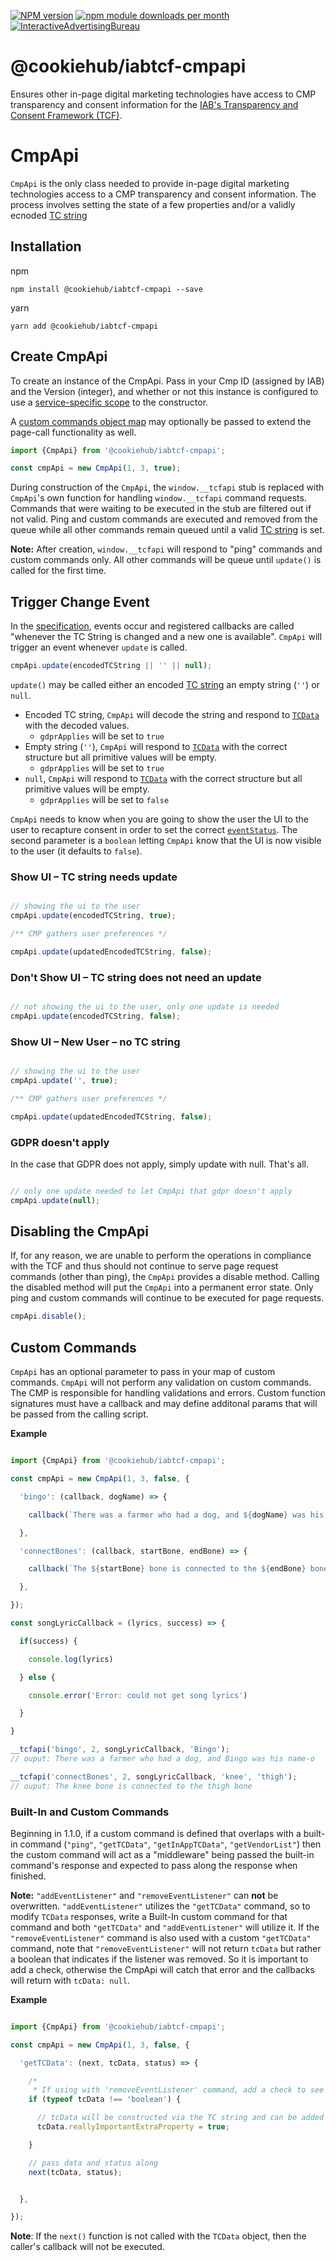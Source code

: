 [![NPM version](https://img.shields.io/npm/v/@cookiehub/iabtcf-cmpapi.svg?style=flat-square)](https://www.npmjs.com/package/@cookiehub/iabtcf-cmpapi)
[![npm module downloads per month](http://img.shields.io/npm/dm/@cookiehub/iabtcf-cmpapi.svg?style=flat)](https://www.npmjs.org/package/@cookiehub/iabtcf-cmpapi)
[![InteractiveAdvertisingBureau](https://circleci.com/gh/InteractiveAdvertisingBureau/iabtcf-es.svg?style=shield)](https://circleci.com/gh/InteractiveAdvertisingBureau/iabtcf-es)


# @cookiehub/iabtcf-cmpapi

Ensures other in-page digital marketing technologies have access to CMP transparency and consent information for the [IAB's Transparency and Consent Framework (TCF)](https://github.com/InteractiveAdvertisingBureau/GDPR-Transparency-and-Consent-Framework).

# CmpApi

`CmpApi` is the only class needed to provide in-page digital marketing technologies access to a CMP transparency and consent information.
The process involves setting the state of a few properties and/or a validly ecnoded [TC string](https://github.com/InteractiveAdvertisingBureau/GDPR-Transparency-and-Consent-Framework/blob/master/TCFv2/IAB%20Tech%20Lab%20-%20Consent%20string%20and%20vendor%20list%20formats%20v2.md#about-the-transparency--consent-string-tc-string)

## Installation

npm
```
npm install @cookiehub/iabtcf-cmpapi --save
```

yarn
```
yarn add @cookiehub/iabtcf-cmpapi
```



## Create CmpApi

To create an instance of the CmpApi. Pass in your Cmp ID (assigned by IAB) and the Version (integer), and whether or not this instance is configured to use a [service-specific scope](https://github.com/InteractiveAdvertisingBureau/GDPR-Transparency-and-Consent-Framework/blob/master/TCFv2/IAB%20Tech%20Lab%20-%20Consent%20string%20and%20vendor%20list%20formats%20v2.md#what-are-the-different-scopes-for-a-tc-string) to the constructor.

A [custom commands object map](#custom-commands) may optionally be passed to extend the page-call functionality as well.

````javascript
import {CmpApi} from '@cookiehub/iabtcf-cmpapi';

const cmpApi = new CmpApi(1, 3, true);
````

During construction of the `CmpApi`, the `window.__tcfapi` stub is replaced
with `CmpApi`'s own function for handling `window.__tcfapi` command requests.
Commands that were waiting to be executed in the stub are filtered out if not
valid. Ping and custom commands are executed and removed from the queue while
all other commands remain queued until a valid [TC
string](https://github.com/InteractiveAdvertisingBureau/GDPR-Transparency-and-Consent-Framework/blob/master/TCFv2/IAB%20Tech%20Lab%20-%20Consent%20string%20and%20vendor%20list%20formats%20v2.md#about-the-transparency--consent-string-tc-string)
is set.

**Note:** After creation, `window.__tcfapi` will respond to "ping" commands and custom commands only. All other commands
will be queue until `update()` is called for the first time.

## Trigger Change Event

In the [specification](https://github.com/InteractiveAdvertisingBureau/GDPR-Transparency-and-Consent-Framework/blob/master/TCFv2/IAB%20Tech%20Lab%20-%20CMP%20API%20v2.md#addeventlistener), events occur and registered callbacks are called "whenever the TC String is changed and a new one is available".  `CmpApi` will trigger an event whenever `update` is called.
````javascript
cmpApi.update(encodedTCString || '' || null);
````

`update()` may be called either an encoded [TC
string](https://github.com/InteractiveAdvertisingBureau/GDPR-Transparency-and-Consent-Framework/blob/master/TCFv2/IAB%20Tech%20Lab%20-%20Consent%20string%20and%20vendor%20list%20formats%20v2.md#creating-a-tc-string)
an empty string (`''`) or `null`.

* Encoded TC string, `CmpApi` will decode the string and respond to [`TCData`](https://github.com/InteractiveAdvertisingBureau/GDPR-Transparency-and-Consent-Framework/blob/master/TCFv2/IAB%20Tech%20Lab%20-%20CMP%20API%20v2.md#tcdata) with the decoded values.
  * `gdprApplies` will be set to `true`
* Empty string (`''`), `CmpApi` will respond to [`TCData`](https://github.com/InteractiveAdvertisingBureau/GDPR-Transparency-and-Consent-Framework/blob/master/TCFv2/IAB%20Tech%20Lab%20-%20CMP%20API%20v2.md#tcdata) with the correct structure but all primitive values will be empty.
  * `gdprApplies` will be set to `true`
* `null`, `CmpApi` will respond to [`TCData`](https://github.com/InteractiveAdvertisingBureau/GDPR-Transparency-and-Consent-Framework/blob/master/TCFv2/IAB%20Tech%20Lab%20-%20CMP%20API%20v2.md#tcdata) with the correct structure but all primitive values will be empty.
  * `gdprApplies` will be set to `false`

`CmpApi` needs to know when you are going to show the user the UI to the user
to recapture consent in order to set the correct
[`eventStatus`](https://github.com/InteractiveAdvertisingBureau/GDPR-Transparency-and-Consent-Framework/blob/master/TCFv2/IAB%20Tech%20Lab%20-%20CMP%20API%20v2.md#addeventlistener).
The second parameter is a `boolean` letting `CmpApi` know that the UI is now
visible to the user (it defaults to `false`).

### Show UI – TC string needs update

````javascript

// showing the ui to the user
cmpApi.update(encodedTCString, true);

/** CMP gathers user preferences */

cmpApi.update(updatedEncodedTCString, false);

````

### Don't Show UI – TC string does not need an update

````javascript

// not showing the ui to the user, only one update is needed
cmpApi.update(encodedTCString, false);

````

### Show UI – New User – no TC string

````javascript

// showing the ui to the user
cmpApi.update('', true);

/** CMP gathers user preferences */

cmpApi.update(updatedEncodedTCString, false);

````

### GDPR doesn't apply
In the case that GDPR does not apply, simply update with null. That's all.

````javascript

// only one update needed to let CmpApi that gdpr doesn't apply
cmpApi.update(null);

````

## Disabling the CmpApi
If, for any reason, we are unable to perform the operations in compliance with
the TCF and thus should not continue to serve page request commands (other than ping),
the `CmpApi` provides a disable method. Calling the disabled method will put the `CmpApi`
into a permanent error state. Only ping and custom commands will continue to be executed
for page requests.

````javascript
cmpApi.disable();
````

## Custom Commands
`CmpApi` has an optional parameter to pass in your map of custom commands.
`CmpApi` will not perform any validation on custom commands. The CMP is
responsible for handling validations and errors. Custom function signatures
must have a callback and may define additonal params that will be passed from
the calling script.

**Example**
````javascript

import {CmpApi} from '@cookiehub/iabtcf-cmpapi';

const cmpApi = new CmpApi(1, 3, false, {

  'bingo': (callback, dogName) => {

    callback(`There was a farmer who had a dog, and ${dogName} was his name-o`);

  },

  'connectBones': (callback, startBone, endBone) => {

    callback(`The ${startBone} bone is connected to the ${endBone} bone.`);

  },

});

const songLyricCallback = (lyrics, success) => {

  if(success) {

    console.log(lyrics)

  } else {

    console.error('Error: could not get song lyrics')

  }

}

__tcfapi('bingo', 2, songLyricCallback, 'Bingo');
// ouput: There was a farmer who had a dog, and Bingo was his name-o

__tcfapi('connectBones', 2, songLyricCallback, 'knee', 'thigh');
// ouput: The knee bone is connected to the thigh bone

````
### Built-In and Custom Commands
Beginning in 1.1.0, if a custom command is defined that overlaps with a built-in command (`"ping"`, `"getTCData"`, `"getInAppTCData"`, `"getVendorList"`) then the custom command will act as a "middleware" being passed the built-in command's response and expected to pass along the response when finished.

**Note:** `"addEventListener"` and `"removeEventListener"` can __not__ be overwritten.  `"addEventListener"` utilizes the `"getTCData"` command, so to modify `TCData` responses, write a Built-In custom command for that command and both `"getTCData"` and `"addEventListener"` will utilize it.  If the `"removeEventListener"` command is also used with a custom `"getTCData"` command, note that `"removeEventListener"` will not return `tcData` but rather a boolean that indicates if the listener was removed.  So it is important to add a check, otherwise the CmpApi will catch that error and the callbacks will return with `tcData: null`.

**Example**
````javascript

import {CmpApi} from '@cookiehub/iabtcf-cmpapi';

const cmpApi = new CmpApi(1, 3, false, {

  'getTCData': (next, tcData, status) => {

    /*
     * If using with 'removeEventListener' command, add a check to see if tcData is not a boolean. */
    if (typeof tcData !== 'boolean') {

      // tcData will be constructed via the TC string and can be added to here
      tcData.reallyImportantExtraProperty = true;

    }

    // pass data and status along
    next(tcData, status);


  },

});


````
**Note**: If the `next()` function is not called with the `TCData` object, then the caller's callback will not be executed.
